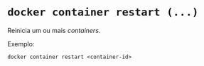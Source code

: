 # `docker container restart (...)`

Reinicia um ou mais _containers_.

Exemplo:
```shell
docker container restart <container-id>
```
